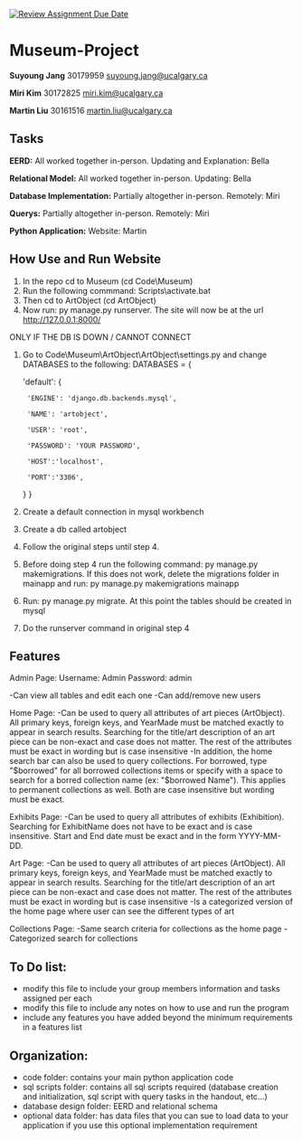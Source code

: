 [![Review Assignment Due Date](https://classroom.github.com/assets/deadline-readme-button-24ddc0f5d75046c5622901739e7c5dd533143b0c8e959d652212380cedb1ea36.svg)](https://classroom.github.com/a/oWm-EAsM)
# Museum-Project
**Suyoung Jang**  30179959  suyoung.jang@ucalgary.ca

**Miri Kim**      30172825  miri.kim@ucalgary.ca 

**Martin Liu**    30161516  martin.liu@ucalgary.ca

## Tasks
**EERD:** All worked together in-person. Updating and Explanation: Bella

**Relational Model:** All worked together in-person. Updating: Bella

**Database Implementation:** Partially altogether in-person. Remotely: Miri

**Querys:** Partially altogether in-person. Remotely: Miri

**Python Application:** Website: Martin

##  How Use and Run Website 
1) In the repo cd to Museum (cd Code\Museum)
2) Run the following commmand: Scripts\activate.bat
3) Then cd to ArtObject (cd ArtObject)
4) Now run: py manage.py runserver. The site will now be at the url http://127.0.0.1:8000/

ONLY IF THE DB IS DOWN / CANNOT CONNECT
1) Go to Code\Museum\ArtObject\ArtObject\settings.py and change DATABASES to the following:
   DATABASES = {

    'default': {

        'ENGINE': 'django.db.backends.mysql',

        'NAME': 'artobject',

        'USER': 'root',

        'PASSWORD': 'YOUR PASSWORD',

        'HOST':'localhost',

        'PORT':'3306',

    }
}

2) Create a  default connection in mysql workbench
3) Create a db called artobject
4) Follow the original steps until step 4.
5) Before doing step 4 run the following command: py manage.py makemigrations. If this does not work, delete the migrations folder in mainapp and run: py manage.py makemigrations mainapp
6) Run: py manage.py migrate. At this point the tables should be created in mysql
7) Do the runserver command in original step 4

## Features
Admin Page:
  Username: Admin
  Password: admin

  -Can view all tables and edit each one
  -Can add/remove new users

Home Page:
  -Can be used to query all attributes of art pieces (ArtObject). All primary keys, foreign keys, and YearMade must be matched exactly to appear in search results. Searching for the title/art description of an art piece can be non-exact and case does not matter. The rest of the attributes must be exact in wording but is case insensitive
  -In addition, the home search bar can also be used to query collections. For borrowed, type "$borrowed" for all borrowed collections items or specify with a space to search for a borred collection name (ex: "$borrowed Name"). This applies to permanent collections as well. Both are case insensitive but wording must be exact.

Exhibits Page:
  -Can be used to query all attributes of exhibits (Exhibition). Searching for ExhibitName does not have to be exact and is case insensitive. Start and End date must be exact and in the form YYYY-MM-DD.

Art Page:
  -Can be used to query all attributes of art pieces (ArtObject). All primary keys, foreign keys, and YearMade must be matched exactly to appear in search results. Searching for the title/art description of an art piece can be non-exact and case does not matter. The rest of the attributes must be exact in wording but is case insensitive
  -Is a categorized version of the home page where user can see the different types of art

Collections Page:
  -Same search criteria for collections as the home page
  -Categorized search for collections

## To Do list:
- modify this file to include your group members information and tasks assigned per each
- modify this file to include any notes on how to use and run the program
- include any features you have added beyond the minimum requirements in a features list

## Organization:
- code folder: contains your main python application code
- sql scripts folder: contains all sql scripts required (database creation and initialization, sql script with query tasks in the handout, etc...)
- database design folder: EERD and relational schema
- optional data folder: has data files that you can sue to load data to your application if you use this optional implementation requirement
